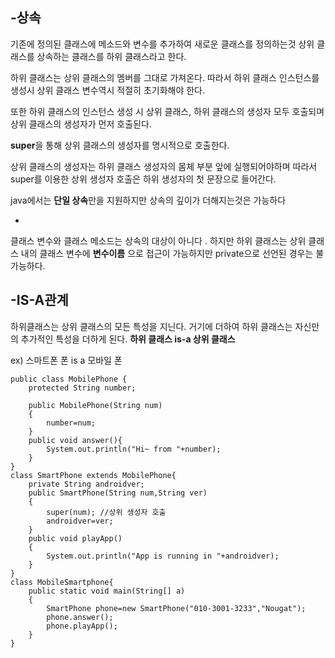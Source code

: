 -상속
-
기존에 정의된 클래스에 메소드와 변수를 추가하여 새로운 클래스를 정의하는것 상위 클래스를 상속하는 클래스를 하위 클래스라고 한다.

하위 클래스는 상위 클래스의 멤버를 그대로 가져온다. 따라서 하위 클래스 인스턴스를 생성시 상위 클래스 변수역시 적절히 초기화해야 한다.

또한 하위 클래스의 인스턴스 생성 시 상위 클래스, 하위 클래스의 생성자 모두 호출되며 상위 클래스의 생성자가 먼저 호출된다.

**super**을 통해 상위 클래스의 생성자를 명시적으로 호출한다. 

상위 클래스의 생성자는 하위 클래스 생성자의 몸체 부분 앞에 실행되어야하며 따라서 super를 이용한 상위 생성자 호출은 하위 생성자의 첫 문장으로 들어간다. 

java에서는 **단일 상속**만을 지원하지만 상속의 깊이가 더해지는것은 가능하다

-
클래스 변수와 클래스 메소드는 상속의 대상이 아니다 . 하지만 하위 클래스는 상위 클래스 내의 클래스 변수에 **변수이름** 으로 접근이 가능하지만 private으로 선언된 경우는 불가능하다.

-IS-A관계
-
하위클래스는 상위 클래스의 모든 특성을 지닌다. 거기에 더하여 하위 클래스는 자신만의 추가적인 특성을 더하게 된다.  **하위 클래스 is-a 상위 클래스**

ex) 스마트폰  폰 is a 모바일 폰  

```
public class MobilePhone {
    protected String number;

    public MobilePhone(String num)
    {
        number=num;
    }
    public void answer(){
        System.out.println("Hi~ from "+number);
    }
}
class SmartPhone extends MobilePhone{
    private String androidver;
    public SmartPhone(String num,String ver)
    {
        super(num); //상위 생성자 호출
        androidver=ver;
    }
    public void playApp()
    {
        System.out.println("App is running in "+androidver);
    }
}
class MobileSmartphone{
    public static void main(String[] a)
    {
        SmartPhone phone=new SmartPhone("010-3001-3233","Nougat");
        phone.answer();
        phone.playApp();
    }
}
```
